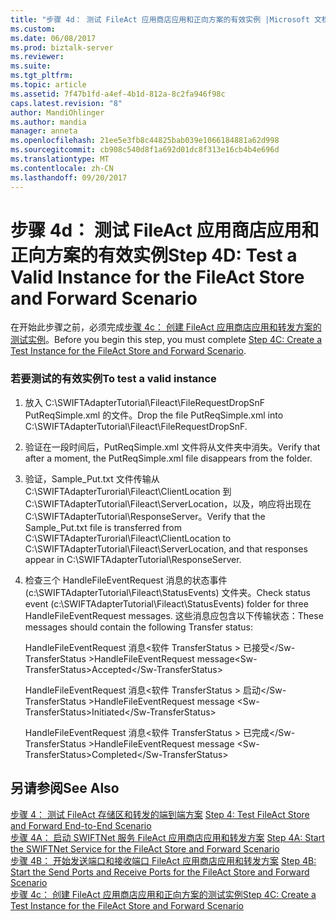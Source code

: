 ```yaml
---
title: "步骤 4d： 测试 FileAct 应用商店应用和正向方案的有效实例 |Microsoft 文档"
ms.custom: 
ms.date: 06/08/2017
ms.prod: biztalk-server
ms.reviewer: 
ms.suite: 
ms.tgt_pltfrm: 
ms.topic: article
ms.assetid: 7f47b1fd-a4ef-4b1d-812a-8c2fa946f98c
caps.latest.revision: "8"
author: MandiOhlinger
ms.author: mandia
manager: anneta
ms.openlocfilehash: 21ee5e3fb8c44825bab039e1066184881a62d998
ms.sourcegitcommit: cb908c540d8f1a692d01dc8f313e16cb4b4e696d
ms.translationtype: MT
ms.contentlocale: zh-CN
ms.lasthandoff: 09/20/2017
---
```

# <a name="step-4d-test-a-valid-instance-for-the-fileact-store-and-forward-scenario"></a><span data-ttu-id="bae3d-102">步骤 4d： 测试 FileAct 应用商店应用和正向方案的有效实例</span><span class="sxs-lookup"><span data-stu-id="bae3d-102">Step 4D: Test a Valid Instance for the FileAct Store and Forward Scenario</span></span>
<span data-ttu-id="bae3d-103">在开始此步骤之前，必须完成[步骤 4c： 创建 FileAct 应用商店应用和转发方案的测试实例](../../adapters-and-accelerators/fileact-interact/step-4c-create-a-test-instance-for-the-fileact-store-and-forward-scenario.md)。</span><span class="sxs-lookup"><span data-stu-id="bae3d-103">Before you begin this step, you must complete [Step 4C: Create a Test Instance for the FileAct Store and Forward Scenario](../../adapters-and-accelerators/fileact-interact/step-4c-create-a-test-instance-for-the-fileact-store-and-forward-scenario.md).</span></span>  
  
### <a name="to-test-a-valid-instance"></a><span data-ttu-id="bae3d-104">若要测试的有效实例</span><span class="sxs-lookup"><span data-stu-id="bae3d-104">To test a valid instance</span></span>  
  
1.  <span data-ttu-id="bae3d-105">放入 C:\SWIFTAdapterTutorial\Fileact\FileRequestDropSnF PutReqSimple.xml 的文件。</span><span class="sxs-lookup"><span data-stu-id="bae3d-105">Drop the file PutReqSimple.xml into C:\SWIFTAdapterTutorial\Fileact\FileRequestDropSnF.</span></span>  
  
2.  <span data-ttu-id="bae3d-106">验证在一段时间后，PutReqSimple.xml 文件将从文件夹中消失。</span><span class="sxs-lookup"><span data-stu-id="bae3d-106">Verify that after a moment, the PutReqSimple.xml file disappears from the folder.</span></span>  
  
3.  <span data-ttu-id="bae3d-107">验证，Sample_Put.txt 文件传输从 C:\SWIFTAdapterTurorial\Fileact\ClientLocation 到 C:\SWIFTAdapterTutorial\Fileact\ServerLocation，以及，响应将出现在 C:\SWIFTAdapterTutorial\ResponseServer。</span><span class="sxs-lookup"><span data-stu-id="bae3d-107">Verify that the Sample_Put.txt file is transferred from C:\SWIFTAdapterTurorial\Fileact\ClientLocation to C:\SWIFTAdapterTutorial\Fileact\ServerLocation, and that responses appear in C:\SWIFTAdapterTutorial\ResponseServer.</span></span>  
  
4.  <span data-ttu-id="bae3d-108">检查三个 HandleFileEventRequest 消息的状态事件 (c:\SWIFTAdapterTutorial\Fileact\StatusEvents) 文件夹。</span><span class="sxs-lookup"><span data-stu-id="bae3d-108">Check status event (c:\SWIFTAdapterTutorial\Fileact\StatusEvents) folder for three HandleFileEventRequest messages.</span></span> <span data-ttu-id="bae3d-109">这些消息应包含以下传输状态：</span><span class="sxs-lookup"><span data-stu-id="bae3d-109">These messages should contain the following Transfer status:</span></span>  
  
     <span data-ttu-id="bae3d-110">HandleFileEventRequest 消息\<软件 TransferStatus > 已接受\</Sw-TransferStatus ></span><span class="sxs-lookup"><span data-stu-id="bae3d-110">HandleFileEventRequest message\<Sw-TransferStatus>Accepted\</Sw-TransferStatus></span></span>  
  
     <span data-ttu-id="bae3d-111">HandleFileEventRequest 消息\<软件 TransferStatus > 启动\</Sw-TransferStatus ></span><span class="sxs-lookup"><span data-stu-id="bae3d-111">HandleFileEventRequest message \<Sw-TransferStatus>Initiated\</Sw-TransferStatus></span></span>  
  
     <span data-ttu-id="bae3d-112">HandleFileEventRequest 消息\<软件 TransferStatus > 已完成\</Sw-TransferStatus ></span><span class="sxs-lookup"><span data-stu-id="bae3d-112">HandleFileEventRequest message \<Sw-TransferStatus>Completed\</Sw-TransferStatus></span></span>  
  
## <a name="see-also"></a><span data-ttu-id="bae3d-113">另请参阅</span><span class="sxs-lookup"><span data-stu-id="bae3d-113">See Also</span></span>  
 <span data-ttu-id="bae3d-114">[步骤 4： 测试 FileAct 存储区和转发的端到端方案](../../adapters-and-accelerators/fileact-interact/step-4-test-fileact-store-and-forward-end-to-end-scenario.md) </span><span class="sxs-lookup"><span data-stu-id="bae3d-114">[Step 4: Test FileAct Store and Forward End-to-End Scenario](../../adapters-and-accelerators/fileact-interact/step-4-test-fileact-store-and-forward-end-to-end-scenario.md) </span></span>  
 <span data-ttu-id="bae3d-115">[步骤 4A： 启动 SWIFTNet 服务 FileAct 应用商店应用和转发方案](../../adapters-and-accelerators/fileact-interact/step-4a-start-the-swiftnet-service-for-the-fileact-store-and-forward-scenario.md) </span><span class="sxs-lookup"><span data-stu-id="bae3d-115">[Step 4A: Start the SWIFTNet Service for the FileAct Store and Forward Scenario](../../adapters-and-accelerators/fileact-interact/step-4a-start-the-swiftnet-service-for-the-fileact-store-and-forward-scenario.md) </span></span>  
 <span data-ttu-id="bae3d-116">[步骤 4B： 开始发送端口和接收端口 FileAct 应用商店应用和转发方案](../../adapters-and-accelerators/fileact-interact/step-4b-start-the-send-ports-and-receive-ports-for-fileact-store-and-forward.md) </span><span class="sxs-lookup"><span data-stu-id="bae3d-116">[Step 4B: Start the Send Ports and Receive Ports for the FileAct Store and Forward Scenario](../../adapters-and-accelerators/fileact-interact/step-4b-start-the-send-ports-and-receive-ports-for-fileact-store-and-forward.md) </span></span>  
 [<span data-ttu-id="bae3d-117">步骤 4c： 创建 FileAct 应用商店应用和正向方案的测试实例</span><span class="sxs-lookup"><span data-stu-id="bae3d-117">Step 4C: Create a Test Instance for the FileAct Store and Forward Scenario</span></span>](../../adapters-and-accelerators/fileact-interact/step-4c-create-a-test-instance-for-the-fileact-store-and-forward-scenario.md)